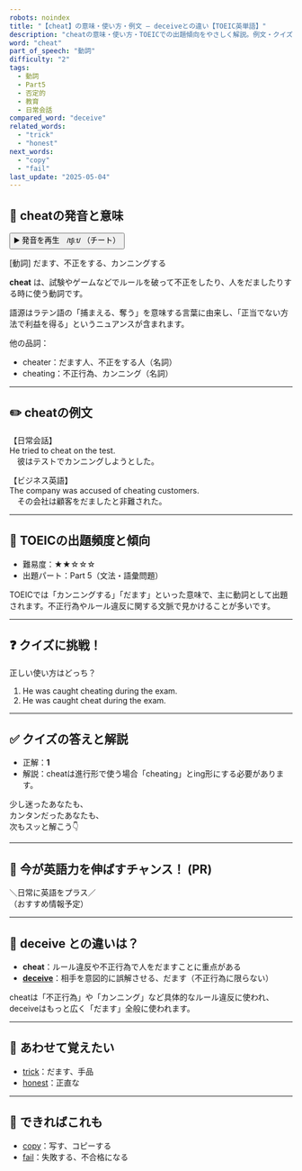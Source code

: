 ```yaml
---
robots: noindex
title: "【cheat】の意味・使い方・例文 ― deceiveとの違い【TOEIC英単語】"
description: "cheatの意味・使い方・TOEICでの出題傾向をやさしく解説。例文・クイズ付きでdeceiveとの違いもわかりやすく学べます。"
word: "cheat"
part_of_speech: "動詞"
difficulty: "2"
tags:
  - 動詞
  - Part5
  - 否定的
  - 教育
  - 日常会話
compared_word: "deceive"
related_words:
  - "trick"
  - "honest"
next_words:
  - "copy"
  - "fail"
last_update: "2025-05-04"
---
```


## 🔰 cheatの発音と意味

<button class="play-audio" onclick="playTTS('cheat')">
  <span class="play-audio-main">
    ▶️ 発音を再生　/tʃiːt/
  </span>
  <span class="play-audio-sub">
    （チート）
  </span>
</button>

[動詞] だます、不正をする、カンニングする

**cheat** は、試験やゲームなどでルールを破って不正をしたり、人をだましたりする時に使う動詞です。

語源はラテン語の「捕まえる、奪う」を意味する言葉に由来し、「正当でない方法で利益を得る」というニュアンスが含まれます。

他の品詞：  
- cheater：だます人、不正をする人（名詞）
- cheating：不正行為、カンニング（名詞）

---

## ✏️ cheatの例文

【日常会話】  
He tried to cheat on the test.  
　彼はテストでカンニングしようとした。

【ビジネス英語】  
The company was accused of cheating customers.  
　その会社は顧客をだましたと非難された。

---

## 🎯 TOEICの出題頻度と傾向

- 難易度：★★☆☆☆
- 出題パート：Part 5（文法・語彙問題）

TOEICでは「カンニングする」「だます」といった意味で、主に動詞として出題されます。不正行為やルール違反に関する文脈で見かけることが多いです。

---

## ❓ クイズに挑戦！

正しい使い方はどっち？

1. He was caught cheating during the exam.  
2. He was caught cheat during the exam.

---

## ✅ クイズの答えと解説

- 正解：**1**
- 解説：cheatは進行形で使う場合「cheating」とing形にする必要があります。

少し迷ったあなたも、  
カンタンだったあなたも、  
次もスッと解こう👇️

---

## 🚀 今が英語力を伸ばすチャンス！ (PR)

<div class="info-center">
＼日常に英語をプラス／<br>  
（おすすめ情報予定）
</div>

---

## 🤔  deceive との違いは？

- **cheat**：ルール違反や不正行為で人をだますことに重点がある
- **[deceive](/word/deceive/)**：相手を意図的に誤解させる、だます（不正行為に限らない）

cheatは「不正行為」や「カンニング」など具体的なルール違反に使われ、deceiveはもっと広く「だます」全般に使われます。

---

## 🧩 あわせて覚えたい

- [trick](/word/trick/)：だます、手品
- [honest](/word/honest/)：正直な

---

## 📖 できればこれも

- [copy](/word/copy/)：写す、コピーする
- [fail](/word/fail/)：失敗する、不合格になる

<!-- cvid: aid27_bid23 -->
